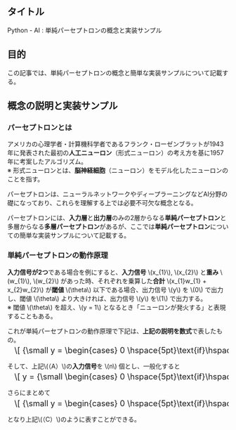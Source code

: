 ## タイトル
Python - AI : 単純パーセプトロンの概念と実装サンプル

## 目的
この記事では、単純パーセプトロンの概念と簡単な実装サンプルについて記載する。

## 概念の説明と実装サンプル
### パーセプトロンとは
アメリカの心理学者・計算機科学者であるフランク・ローゼンブラットが1943年に発表された最初の**人工ニューロン**（形式ニューロン）の考え方を基に1957年に考案したアルゴリズム。<br>
※ 形式ニューロンとは、**脳神経細胞**（ニューロン）をモデル化したニューロンのことを指す。

パーセプトロンは、ニューラルネットワークやディープラーニングなどAI分野の礎になっており、これらを理解する上では必要不可欠な概念となる。

パーセプトロンには、**入力層**と**出力層**のみの2層からなる**単純パーセプトロン**と多層からなる**多層パーセプトロン**があるが、ここでは**単純パーセプトロン**についての簡単な実装サンプルについて記載する。

### 単純パーセプトロンの動作原理
**入力信号が2つ**である場合を例にすると、**入力信号** \\(x_{1}\\), \\(x_{2}\\) と**重み** \\(w_{1}\\), \\(w_{2}\\) があった時、それぞれを乗算した**合計** \\(x_{1}w_{1} + x_{2}w_{2}\\) が**閾値** \\(\theta\\) 以下である場合、出力信号 \\(y\\) を \\(0\\) で出力し、閾値 \\(\theta\\) より大きければ、出力信号 \\(y\\) を\\(1\\) で出力する。<br>
※ 閾値 \\(\theta\\) を超え、\\(y = 1\\) となるとき「ニューロンが発火する」と表現することもある。

これが単純パーセプトロンの動作原理で下記は、**上記の説明を数式**で表したもの。
<div style="display: flex; margin-left: 1rem; font-size: 1.3em; margin-top: -0.75em; overflow-x: auto; white-space: nowrap;">
\[
{\small
y =
\begin{cases}
0 \hspace{5pt}\text{if}\hspace{5pt}x_{1}w_{1} + x_{2}w_{2} \leqq \theta\\
1 \hspace{5pt}\text{if}\hspace{5pt}x_{1}w_{1} + x_{2}w_{2} > \theta
\end{cases}\hspace{5mm}･･･（A）
}
\]
</div>

そして、上記\\(（A）\\)の**入力信号**を \\(n\\) 個とし、一般化すると
<div style="display: flex; margin-left: 1rem; font-size: 1.3em; margin-top: -0.75em; overflow-x: auto; white-space: nowrap;">
\[
y =
{\small
\begin{cases}
0 \hspace{5pt}\text{if}\hspace{5pt}x_{1}w_{1} + … +  x_{n}w_{n}\leqq \theta\\
1 \hspace{5pt}\text{if}\hspace{5pt}x_{1}w_{1} + … +  x_{n}w_{n} > \theta
\end{cases}\hspace{5mm}･･･（B）
}
\]
</div>

さらにまとめて
<div style="display: flex; margin-left: 1rem; font-size: 1.3em; margin-top: -0.75em; overflow-x: auto; white-space: nowrap;">
\[
{\small
y =
\begin{cases}
0 \hspace{5pt}\text{if}\hspace{5pt}\sum_{i=0}^{n} x_{i}w_{i} \leqq \theta\\
1 \hspace{5pt}\text{if}\hspace{5pt}\sum_{i=0}^{n} x_{i}w_{i} > \theta
\end{cases}\hspace{5mm}･･･（C）
}
\]
</div>

となり上記\\(（C）\\)のように表すことができる。
